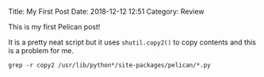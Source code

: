 Title: My First Post
Date: 2018-12-12 12:51
Category: Review

This is my first Pelican post!

It is a pretty neat script but it uses `shutil.copy2()` to copy contents and
this is a problem for me.

`grep -r copy2 /usr/lib/python*/site-packages/pelican/*.py`
